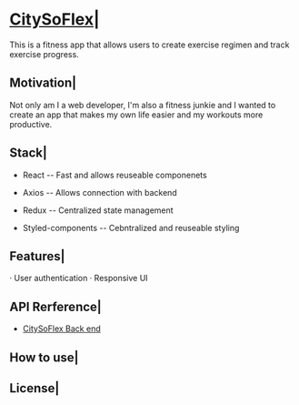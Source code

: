 # [CitySoFlex](https://citysoflex.netlify.app/)|

This is a fitness app that allows users to create exercise regimen and track exercise progress.

## Motivation|

Not only am I a web developer, I'm also a fitness junkie and I wanted to create an app that makes my own life easier and my workouts more productive.

<!-- ## Build status| -->

<!-- ## Code style| -->

<!-- ## ScreenShot| -->

## Stack|

- React -- Fast and allows reuseable componenets

- Axios -- Allows connection with backend

- Redux -- Centralized state management

- Styled-components -- Cebntralized and reuseable styling

## Features|

· User authentication
· Responsive UI

<!-- ## Code Example| -->

<!-- ## Installation| -->

## API Rerference|

- [CitySoFlex Back end](https://citysoflex.herokuapp.com)

<!-- ## Test| -->

## How to use|

## License|




